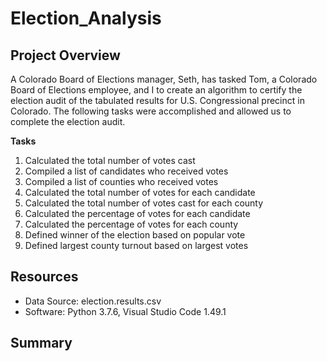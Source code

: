 # Election_Analysis

## Project Overview
A Colorado Board of Elections manager, Seth, has tasked Tom, a Colorado Board of Elections employee, and I to create an algorithm to certify the election audit of the tabulated results for U.S. Congressional precinct in Colorado. The following tasks were accomplished and allowed us to complete the election audit.

**Tasks**
1. Calculated the total number of votes cast
2. Compiled a list of candidates who received votes
3. Compiled a list of counties who received votes
4. Calculated the total number of votes for each candidate
5. Calculated the total number of votes cast for each county
6. Calculated the percentage of votes for each candidate
7. Calculated the percentage of votes for each county
8. Defined winner of the election based on popular vote
9. Defined largest county turnout based on largest votes 

## Resources
 - Data Source: election.results.csv
 - Software: Python 3.7.6, Visual Studio Code 1.49.1

## Summary
